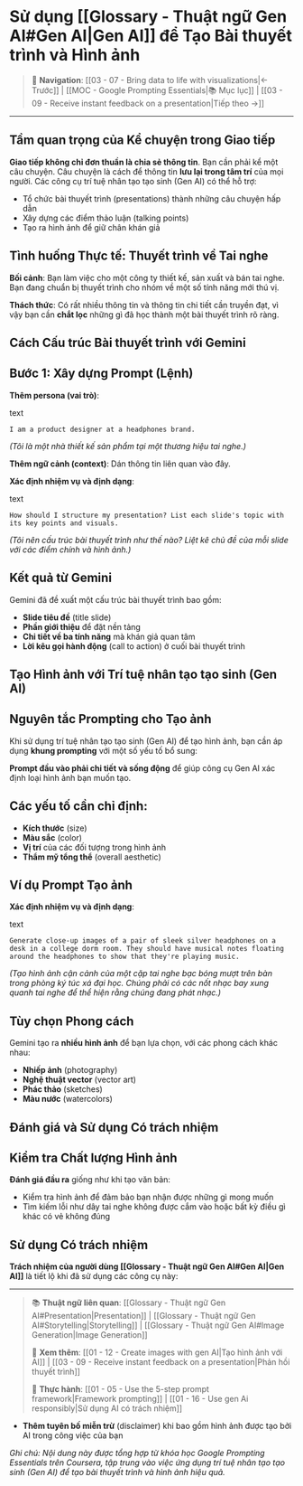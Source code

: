 # Sử dụng [[Glossary - Thuật ngữ Gen AI#Gen AI|Gen AI]] để Tạo Bài thuyết trình và Hình ảnh

> 🧭 **Navigation**: [[03 - 07 - Bring data to life with visualizations|← Trước]] | [[MOC - Google Prompting Essentials|📚 Mục lục]] | [[03 - 09 - Receive instant feedback on a presentation|Tiếp theo →]]

---

## Tầm quan trọng của Kể chuyện trong Giao tiếp

**Giao tiếp không chỉ đơn thuần là chia sẻ thông tin**. Bạn cần phải kể một câu chuyện. Câu chuyện là cách để thông tin **lưu lại trong tâm trí** của mọi người. Các công cụ trí tuệ nhân tạo tạo sinh (Gen AI) có thể hỗ trợ:

- Tổ chức bài thuyết trình (presentations) thành những câu chuyện hấp dẫn
- Xây dựng các điểm thảo luận (talking points)
- Tạo ra hình ảnh để giữ chân khán giả

## Tình huống Thực tế: Thuyết trình về Tai nghe

**Bối cảnh**: Bạn làm việc cho một công ty thiết kế, sản xuất và bán tai nghe. Bạn đang chuẩn bị thuyết trình cho nhóm về một số tính năng mới thú vị.

**Thách thức**: Có rất nhiều thông tin và thông tin chi tiết cần truyền đạt, vì vậy bạn cần **chắt lọc** những gì đã học thành một bài thuyết trình rõ ràng.

## Cách Cấu trúc Bài thuyết trình với Gemini

## Bước 1: Xây dựng Prompt (Lệnh)

**Thêm persona (vai trò)**:

text

`I am a product designer at a headphones brand.`

_(Tôi là một nhà thiết kế sản phẩm tại một thương hiệu tai nghe.)_

**Thêm ngữ cảnh (context)**: Dán thông tin liên quan vào đây.

**Xác định nhiệm vụ và định dạng**:

text

`How should I structure my presentation? List each slide's topic with its key points and visuals.`

_(Tôi nên cấu trúc bài thuyết trình như thế nào? Liệt kê chủ đề của mỗi slide với các điểm chính và hình ảnh.)_

## Kết quả từ Gemini

Gemini đã đề xuất một cấu trúc bài thuyết trình bao gồm:

- **Slide tiêu đề** (title slide)
- **Phần giới thiệu** để đặt nền tảng
- **Chi tiết về ba tính năng** mà khán giả quan tâm
- **Lời kêu gọi hành động** (call to action) ở cuối bài thuyết trình

## Tạo Hình ảnh với Trí tuệ nhân tạo tạo sinh (Gen AI)

## Nguyên tắc Prompting cho Tạo ảnh

Khi sử dụng trí tuệ nhân tạo tạo sinh (Gen AI) để tạo hình ảnh, bạn cần áp dụng **khung prompting** với một số yếu tố bổ sung:

**Prompt đầu vào phải chi tiết và sống động** để giúp công cụ Gen AI xác định loại hình ảnh bạn muốn tạo.

## Các yếu tố cần chỉ định:

- **Kích thước** (size)
- **Màu sắc** (color)
- **Vị trí** của các đối tượng trong hình ảnh
- **Thẩm mỹ tổng thể** (overall aesthetic)

## Ví dụ Prompt Tạo ảnh

**Xác định nhiệm vụ và định dạng**:

text

`Generate close-up images of a pair of sleek silver headphones on a desk in a college dorm room. They should have musical notes floating around the headphones to show that they're playing music.`

_(Tạo hình ảnh cận cảnh của một cặp tai nghe bạc bóng mượt trên bàn trong phòng ký túc xá đại học. Chúng phải có các nốt nhạc bay xung quanh tai nghe để thể hiện rằng chúng đang phát nhạc.)_

## Tùy chọn Phong cách

Gemini tạo ra **nhiều hình ảnh** để bạn lựa chọn, với các phong cách khác nhau:

- **Nhiếp ảnh** (photography)
- **Nghệ thuật vector** (vector art)
- **Phác thảo** (sketches)
- **Màu nước** (watercolors)

## Đánh giá và Sử dụng Có trách nhiệm

## Kiểm tra Chất lượng Hình ảnh

**Đánh giá đầu ra** giống như khi tạo văn bản:

- Kiểm tra hình ảnh để đảm bảo bạn nhận được những gì mong muốn
- Tìm kiếm lỗi như dây tai nghe không được cắm vào hoặc bất kỳ điều gì khác có vẻ không đúng

## Sử dụng Có trách nhiệm

**Trách nhiệm của người dùng [[Glossary - Thuật ngữ Gen AI#Gen AI|Gen AI]]** là tiết lộ khi đã sử dụng các công cụ này:

---

> 📚 **Thuật ngữ liên quan**: [[Glossary - Thuật ngữ Gen AI#Presentation|Presentation]] | [[Glossary - Thuật ngữ Gen AI#Storytelling|Storytelling]] | [[Glossary - Thuật ngữ Gen AI#Image Generation|Image Generation]]
>
> 🔗 **Xem thêm**: [[01 - 12 - Create images with gen AI|Tạo hình ảnh với AI]] | [[03 - 09 - Receive instant feedback on a presentation|Phản hồi thuyết trình]]
>
> 🎯 **Thực hành**: [[01 - 05 - Use the 5-step prompt framework|Framework prompting]] | [[01 - 16 - Use gen Ai responsibly|Sử dụng AI có trách nhiệm]]

- **Thêm tuyên bố miễn trừ** (disclaimer) khi bao gồm hình ảnh được tạo bởi AI trong công việc của bạn

_Ghi chú: Nội dung này được tổng hợp từ khóa học Google Prompting Essentials trên Coursera, tập trung vào việc ứng dụng trí tuệ nhân tạo tạo sinh (Gen AI) để tạo bài thuyết trình và hình ảnh hiệu quả._
